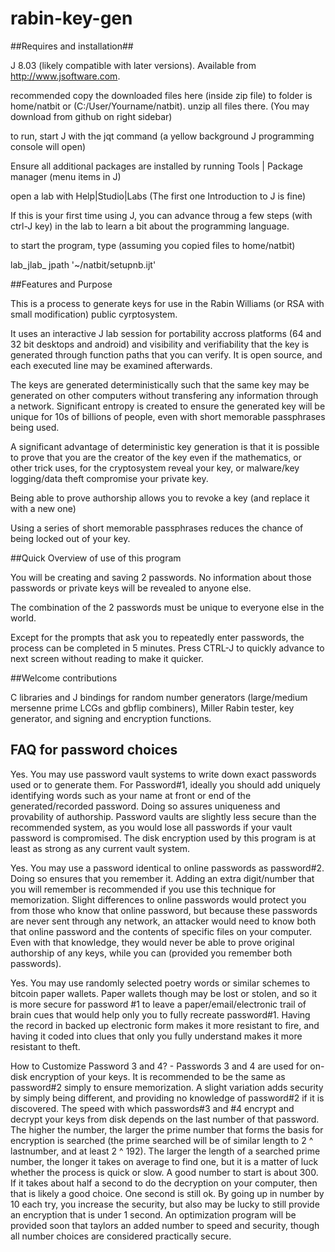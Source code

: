 rabin-key-gen
=============

##Requires and installation##

J 8.03 (likely compatible with later versions).  Available from http://www.jsoftware.com.

recommended copy the downloaded files here (inside zip file) to folder is home/natbit or (C:/User/Yourname/natbit).  unzip all files there.  (You may download from github on right sidebar)

to run, start J with the jqt command (a yellow background J programming console will open)

Ensure all additional packages are installed by running Tools | Package manager (menu items in J)

open a lab with Help|Studio|Labs (The first one Introduction to J is fine)

If this is your first time using J, you can advance throug a few steps (with ctrl-J key) in the lab to learn a bit about the programming language.

to start the program, type (assuming you copied files to home/natbit)

lab_jlab_ jpath '~/natbit/setupnb.ijt'

##Features and Purpose

This is a process to generate keys for use in the Rabin Williams (or RSA with small modification) public cyrptosystem.

It uses an interactive J lab session for portability accross platforms (64 and 32 bit desktops and android) and visibility and verifiability that the key is generated through function paths that you can verify.  It is open source, and each executed line may be examined afterwards.

The keys are generated deterministically such that the same key may be generated on other computers without transfering any information through a network.  Significant entropy is created to ensure the generated key will be unique for 10s of billions of people, even with short memorable passphrases being used.

A significant advantage of deterministic key generation is that it is possible to prove that you are the creator of the key even if the mathematics, or other trick uses, for the cryptosystem reveal your key, or malware/key logging/data theft compromise your private key.  

Being able to prove authorship allows you to revoke a key (and replace it with a new one)

Using a series of short memorable passphrases reduces the chance of being locked out of your key.

##Quick Overview of use of this program

You will be creating and saving 2 passwords.  No information about those passwords or private keys will be revealed to anyone else.  

The combination of the 2 passwords must be unique to everyone else in the world.

Except for the prompts that ask you to repeatedly enter passwords, the process can be completed in 5 minutes.  Press CTRL-J to quickly advance to next screen without reading to make it quicker.

##Welcome contributions

C libraries and J bindings for random number generators (large/medium mersenne prime LCGs and gbflip combiners), Miller Rabin tester, key generator, and signing and encryption functions.

## FAQ for password choices

Yes.  You may use password vault systems to write down exact passwords used or to generate them.  For Password#1, ideally you should add uniquely identifying words such as your name at front or end of the generated/recorded password.  Doing so assures uniqueness and provability of authorship.  Password vaults are slightly less secure than the recommended system, as you would lose all passwords if your vault password is compromised.  The disk encryption used by this program is at least as strong as any current vault system.

Yes.  You may use a password identical to online passwords as password#2.  Doing so ensures that you remember it.  Adding an extra digit/number that you will remember is recommended if you use this technique for memorization.  Slight differences to online passwords would protect you from those who know that online password, but because these passwords are never sent through any network, an attacker would need to know both that online password and the contents of specific files on your computer.  Even with that knowledge, they would never be able to prove original authorship of any keys, while you can (provided you remember both passwords).

Yes.  You may use randomly selected poetry words or similar schemes to bitcoin paper wallets.  Paper wallets though may be lost or stolen, and so it is more secure for password #1 to leave a paper/email/electronic trail of brain cues that would help only you to fully recreate password#1.  Having the record in backed up electronic form makes it more resistant to fire, and having it coded into clues that only you fully understand makes it more resistant to theft.

How to Customize Password 3 and 4? - Passwords 3 and 4 are used for on-disk encryption of your keys.  It is recommended to be the same as password#2 simply to ensure memorization.  A slight variation adds security by simply being different, and providing no knowledge of password#2 if it is discovered.  The speed with which passwords#3 and #4 encrypt and decrypt your keys from disk depends on the last number of that password.  The higher the number, the larger the prime number that forms the basis for encryption is searched (the prime searched will be of similar length to  2 ^ lastnumber, and at least 2 ^ 192).  The larger the length of a searched prime number, the longer it takes on average to find one, but it is a matter of luck whether the process is quick or slow.  A good number to start is about 300.  If it takes about half a second to do the decryption on your computer, then that is likely a good choice.  One second is still ok.  By going up in number by 10 each try, you increase the security, but also may be lucky to still provide an encryption that is under 1 second.  An optimization program will be provided soon that taylors an added number to speed and security, though all number choices are considered practically secure.
